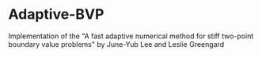 # Adaptive-BVP
Implementation of the "A fast adaptive numerical method for stiff two-point boundary value problems" by June-Yub Lee and Leslie Greengard
